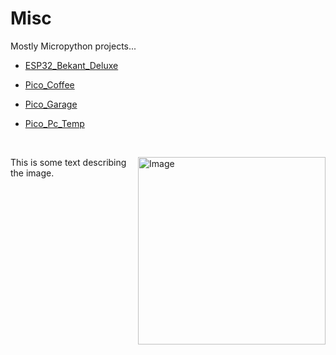 # Misc

Mostly Micropython projects...

- [ESP32_Bekant_Deluxe](./ESP32_Bekant_Deluxe)

- [Pico_Coffee](./Pico_Coffee)

- [Pico_Garage](./Pico_Garage)

- [Pico_Pc_Temp](./Pico_Pc_Temp)

&nbsp;


<div style="display: flex;">
  <div style="flex: 1;">
    This is some text describing the image.
  </div>
  <div style="flex: 1;">
    <img src="[image.jpg](https://i0.wp.com/iotbyhvm.ooo/wp-content/uploads/2019/01/micropython.png?resize=800%2C445&ssl=1)" alt="Image" width="300px">
  </div>
</div>

